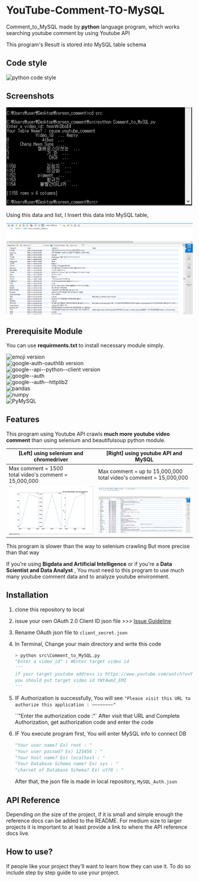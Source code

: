 YouTube-Comment-TO-MySQL
=============
Comment_to_MySQL made by **python** language program, which works searching youtube comment by using Youtube API

This program's Result is stored into MySQL table schema



## Code style

![python code style](https://img.shields.io/badge/codestyle-PEP8-brightgreen)



## Screenshots

![example](./img/example.PNG)

Using this data and list, I Insert this data into MySQL table,

![Comment_in_MySQL](./img/Comment_in_MySQL.PNG)



## Prerequisite Module

You can use **requirments.txt** to install necessary module simply.

![emoji version](https://img.shields.io/badge/emoji-v0.6.0-brightgreen)  
![google-auth-oauthlib version](https://img.shields.io/badge/google--auth--oauthlib-v0.4.2-red)  
![google--api--python--client version](https://img.shields.io/badge/google--api--python--client-v1.12.8-orange)  
![google--auth](https://img.shields.io/badge/google--auth-v1.24.0-yellow)  
![google--auth--httplib2](https://img.shields.io/badge/google--auth--httplib2-v0.0.4-green)  
![pandas](https://img.shields.io/badge/pandas-v1.0.0-yellowgreen)  
![numpy](https://img.shields.io/badge/numpy-v1.19.3-red)  
![PyMySQL](https://img.shields.io/badge/PyMySQL-v0.10.1-ff69b4)  



## Features

This program using Youtube API crawls **much more youtube video comment** than using selenium and beautifulsoup python module.

| [Left] using selenium and chromedriver                      | [Right] using youtube API and MySQL                          |
| ----------------------------------------------------------- | ------------------------------------------------------------ |
| Max comment = 1500 <br />total video's comment = 15,000,000 | Max comment = up to 15,000,000 <br />total video's comment = 15,000,000 |
| <img src="./img/graph.PNG" alt="LEFT" style="zoom:75%;" />  | <img src="./img/Comment_in_MySQL.PNG" alt="Comment_in_MySQL" style="zoom:90%;" /> |

This program is slower than the way to selenium crawling But more precise than that way

If you're using **Bigdata and Artificial Intelligence** or if you're a **Data Scientist and Data Analyst** , You must need to this program to use much many youtube comment data and to analyze youtube environment.



## Installation

1. clone this repository to local

2. issue your own OAuth 2.0 Client ID json file >>> <a href="https://github.com/falconlee236/YouTube-Comment-TO-MySQL/tree/master/docs/GuideLine.md "  target="_blank">Issue Guideline</a>

3. Rename OAuth json file to `client_secret.json`

4. In Terminal, Change your main directory and write this code

   ```python
   > python src\Comment_to_MySQL.py
   "Enter a video_id" : #Enter target video id
   '''
   if your target youtube address is https://www.youtube.com/watch?v=YWt4wmZ_EMI
   you should put target video id YWt4wmZ_EMI
   '''
   ```

5. IF Authorization is successfully, You will see 
   `"Please visit this URL to authorize this application : ~~~~~~~~"`

   ``"Enter the authorization code :"` 
   After visit that URL and Complete Authorization, get authorization code and enter the code

6. IF You execute program first, You will enter MySQL info to connect DB

   ```python
   "Your user name? Ex) root : "
   "Your user passwd? Ex) 123456 : "
   "Your host name? Ex) localhost : "
   "Your Database Schema name? Ex) sys : "
   "charset of Database Schema? Ex) utf8 : "
   ```

   After that, the json file is made in local repository, `MySQL_Auth.json`



## API Reference

Depending on the size of the project, if it is small and simple enough the reference docs can be added to the README. For medium size to larger projects it is important to at least provide a link to where the API reference docs live.



## How to use?

If people like your project they’ll want to learn how they can use it. To do so include step by step guide to use your project.



